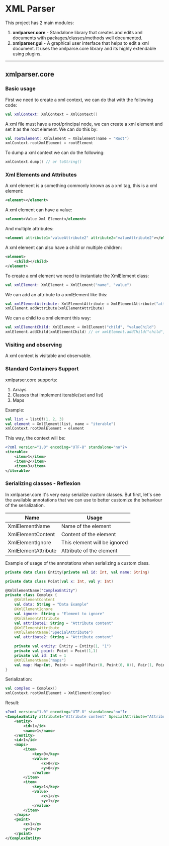 # XML Parser

This project has 2 main modules:
1. **xmlparser.core** - Standalone library that creates and edits xml documents with packages/classes/methods well documented.
2. **xmlparser.gui** - A graphical user interface that helps to edit a xml document. It uses the xmlparse.core library and its highly extendable using plugins.  

***

## xmlparser.core
### Basic usage
First we need to create a xml context, we can do that with the following code:
```kotlin
val xmlContext: XmlContext = XmlContext()
```
A xml file must have a root/principal node, we can create a xml element and set it as the root element.
We can do this by:
```kotlin
val rootElement: XmlElement = XmlElement(name = "Root")
xmlContext.rootXmlElement = rootElement
```
To dump a xml context we can do the following:
```kotlin
xmlContext.dump() // or toString()
```
### Xml Elements and Attributes
A xml element is a something commonly known as a xml tag, this is a xml element:
````xml
<element></element>
````
A xml element can have a value:
````xml
<element>Value Xml Element</element>
````
And multiple attributes:
````xml
<element attribute1="valueAttribute2" attribute2="valueAttribute2"></element>
````
A xml element can also have a child or multiple children:
````xml
<element>
    <child></child>
</element>
````
To create a xml element we need to instantiate the XmlElement class:
```kotlin
val xmlElement: XmlElement = XmlElement("name", "value")
```
We can add an attribute to a xmlElement like this:
```kotlin
val xmlElementAttribute: XmlElementAttribute = XmlElementAttribute("attributeName", "attributeValue")
xmlElement.addAttribute(xmlElementAttribute)
```
We can a child to a xml element this way:
```kotlin
val xmlElementChild: XmlElement = XmlElement("child", "valueChild")
xmlElement.addChild(xmlElementChild) // or xmlElement.addChild("child", "valueChild")
```
### Visiting and observing
A xml context is visitable and observable.

### Standard Containers Support
xmlparser.core supports:
1. Arrays
2. Classes that implement iterable(set and list)
3. Maps

Example:
```kotlin
val list = listOf(1, 2, 3)
val element = XmlElement(list, name = "iterable")
xmlContext.rootXmlElement = element
```
This way, the context will be:
```xml
<?xml version="1.0" encoding="UTF-8" standalone="no"?>
<iterable>
    <item>1</item>
    <item>2</item>
    <item>3</item>
</iterable>
```
### Serializing classes - Reflexion
In xmlparser.core it's very easy serialize custom classes.
But first, let's see the available annotations that we can use to better customize the behaviour of the serialization.

| Name                | Usage                        |
|---------------------|------------------------------|
| XmlElementName      | Name of the element          |
| XmlElementContent   | Content of the element       |
| XmlElementIgnore    | This element will be ignored |
| XmlElementAttribute | Attribute of the element     |

Example of usage of the annotations when serializing a custom class.
```kotlin
private data class Entity(private val id: Int, val name: String)

private data class Point(val x: Int, val y: Int)

@XmlElementName("ComplexEntity")
private class Complex {
    @XmlElementContent
    val data: String = "Data Example"
    @XmlElementIgnore
    val ignore: String = "Element to ignore"
    @XmlElementAttribute
    val attribute1: String = "Attribute content"
    @XmlElementAttribute
    @XmlElementName("SpecialAttribute")
    val attribute2: String = "Attribute content"

    private val entity: Entity = Entity(1, "1")
    private val point: Point = Point(1,1)
    private val id: Int = 1
    @XmlElementName("maps")
    val map: Map<Int, Point> = mapOf(Pair(0, Point(0, 0)), Pair(1, Point(1, 1)))
}
```
Serialization:
```kotlin
val complex = Complex()
xmlContext.rootXmlElement = XmlElement(complex)
```
Result:
```xml
<?xml version="1.0" encoding="UTF-8" standalone="no"?>
<ComplexEntity attribute1="Attribute content" SpecialAttribute="Attribute content">Data Example
    <entity>
        <id>1</id>
        <name>1</name>
    </entity>
    <id>1</id>
    <maps>
        <item>
            <key>0</key>
            <value>
                <x>0</x>
                <y>0</y>
            </value>
        </item>
        <item>
            <key>1</key>
            <value>
                <x>1</x>
                <y>1</y>
            </value>
        </item>
    </maps>
    <point>
        <x>1</x>
        <y>1</y>
    </point>
</ComplexEntity>
```
